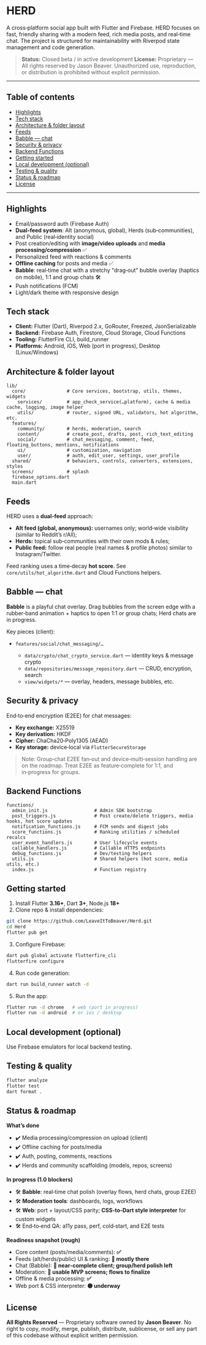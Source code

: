 # HERD

A cross‑platform social app built with Flutter and Firebase. HERD focuses on fast, friendly sharing with a modern feed, rich media posts, and real‑time chat. The project is structured for maintainability with Riverpod state management and code generation.

> **Status:** Closed beta / in active development
> **License:** Proprietary — All rights reserved by Jason Beaver. Unauthorized use, reproduction, or distribution is prohibited without explicit permission.

---

## Table of contents

* [Highlights](#highlights)
* [Tech stack](#tech-stack)
* [Architecture & folder layout](#architecture--folder-layout)
* [Feeds](#feeds)
* [Babble — chat](#babble--chat)
* [Security & privacy](#security--privacy)
* [Backend Functions](#backend-functions)
* [Getting started](#getting-started)
* [Local development (optional)](#local-development-optional)
* [Testing & quality](#testing--quality)
* [Status & roadmap](#status--roadmap)
* [License](#license)

---

## Highlights

* Email/password auth (Firebase Auth)
* **Dual‑feed system**: Alt (anonymous, global), Herds (sub‑communities), and Public (real‑identity social)
* Post creation/editing with **image/video uploads** and **media processing/compression** ✅
* Personalized feed with reactions & comments
* **Offline caching** for posts and media ✅
* **Babble**: real‑time chat with a stretchy "drag‑out" bubble overlay (haptics on mobile), 1:1 and group chats 🛠️
* Push notifications (FCM)
* Light/dark theme with responsive design

## Tech stack

* **Client:** Flutter (Dart), Riverpod 2.x, GoRouter, Freezed, JsonSerializable
* **Backend:** Firebase Auth, Firestore, Cloud Storage, Cloud Functions
* **Tooling:** FlutterFire CLI, build\_runner
* **Platforms:** Android, iOS, Web (port in progress), Desktop (Linux/Windows)

## Architecture & folder layout

```
lib/
  core/               # Core services, bootstrap, utils, themes, widgets
    services/         # app_check_service(…platform), cache & media cache, logging, image helper
    utils/            # router, signed URL, validators, hot algorithm, etc.
  features/
    community/        # herds, moderation, search
    content/          # create_post, drafts, post, rich_text_editing
    social/           # chat_messaging, comment, feed, floating_buttons, mentions, notifications
    ui/               # customization, navigation
    user/             # auth, edit_user, settings, user_profile
  shared/             # behaviors, controls, converters, extensions, styles
  screens/            # splash
  firebase_options.dart
  main.dart
```

## Feeds

HERD uses a **dual‑feed** approach:

* **Alt feed (global, anonymous):** usernames only; world‑wide visibility (similar to Reddit’s r/All);
* **Herds:** topical sub‑communities with their own mods & rules;
* **Public feed:** follow real people (real names & profile photos) similar to Instagram/Twitter.

Feed ranking uses a time‑decay **hot score**. See `core/utils/hot_algorithm.dart` and Cloud Functions helpers.

## Babble — chat

**Babble** is a playful chat overlay. Drag bubbles from the screen edge with a rubber‑band animation + haptics to open 1:1 or group chats; Herd chats are in progress.

Key pieces (client):

* `features/social/chat_messaging/…`

  * `data/crypto/chat_crypto_service.dart` — identity keys & message crypto
  * `data/repositories/message_repository.dart` — CRUD, encryption, search
  * `view/widgets/*` — overlay, headers, message bubbles, etc.

## Security & privacy

End‑to‑end encryption (E2EE) for chat messages:

* **Key exchange:** X25519
* **Key derivation:** HKDF
* **Cipher:** ChaCha20‑Poly1305 (AEAD)
* **Key storage:** device‑local via `FlutterSecureStorage`

> Note: Group‑chat E2EE fan‑out and device‑multi‑session handling are on the roadmap. Treat E2EE as feature‑complete for 1:1, and in‑progress for groups.

## Backend Functions

```
functions/
  admin_init.js                 # Admin SDK bootstrap
  post_triggers.js              # Post create/delete triggers, media hooks, hot score updates
  notification_functions.js     # FCM sends and digest jobs
  score_functions.js            # Ranking utilities / scheduled recalcs
  user_event_handlers.js        # User lifecycle events
  callable_handlers.js          # Callable HTTPS endpoints
  debug_functions.js            # Dev/testing helpers
  utils.js                      # Shared helpers (hot score, media utils, etc.)
  index.js                      # Function registry
```

## Getting started

1. Install Flutter **3.16+**, Dart **3+**, Node.js **18+**
2. Clone repo & install dependencies:

```bash
git clone https://github.com/LeaveItToBeaver/Herd.git
cd Herd
flutter pub get
```

3. Configure Firebase:

```bash
dart pub global activate flutterfire_cli
flutterfire configure
```

4. Run code generation:

```bash
dart run build_runner watch -d
```

5. Run the app:

```bash
flutter run -d chrome   # web (port in progress)
flutter run -d android  # or ios / desktop
```

## Local development (optional)

Use Firebase emulators for local backend testing.

## Testing & quality

```bash
flutter analyze
flutter test
dart format .
```

## Status & roadmap

**What’s done**

* ✔️ Media processing/compression on upload (client)
* ✔️ Offline caching for posts/media
* ✔️ Auth, posting, comments, reactions
* ✔️ Herds and community scaffolding (models, repos, screens)

**In progress (1.0 blockers)**

* 🛠️ **Babble**: real‑time chat polish (overlay flows, herd chats, group E2EE)
* 🛠️ **Moderation tools**: dashboards, logs, workflows
* 🛠️ **Web**: port + layout/CSS parity; **CSS‑to‑Dart style interpreter** for custom widgets
* 🛠️ End‑to‑end QA: a11y pass, perf, cold‑start, and E2E tests

**Readiness snapshot (rough)**

* Core content (posts/media/comments): **✅**
* Feeds (alt/herds/public) UI & ranking: **🔶 mostly there**
* Chat (Babble): **🔶 near‑complete client; group/herd polish left**
* Moderation: **🔶 usable MVP screens; flows to finalize**
* Offline & media processing: **✅**
* Web port & CSS interpreter: **🟡 underway**

## License

**All Rights Reserved** — Proprietary software owned by **Jason Beaver**.
No right to copy, modify, merge, publish, distribute, sublicense, or sell any part of this codebase without explicit written permission.
